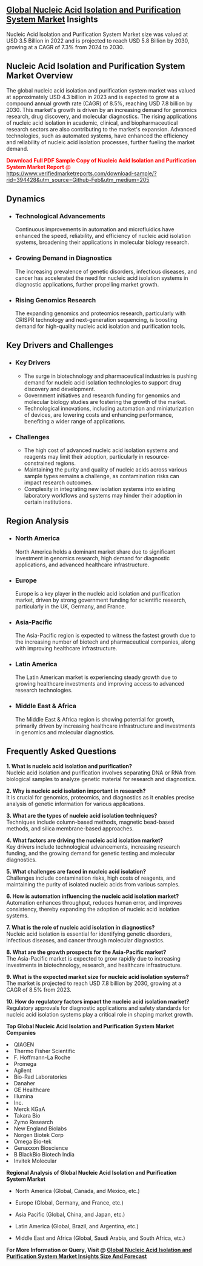 <h2><a href="https://www.verifiedmarketreports.com/download-sample/?rid=394428&amp;utm_source=Github&amp;utm_medium=205" target="_blank">Global Nucleic Acid Isolation and Purification System Market</a> Insights</h2><p>Nucleic Acid Isolation and Purification System Market size was valued at USD 3.5 Billion in 2022 and is projected to reach USD 5.8 Billion by 2030, growing at a CAGR of 7.3% from 2024 to 2030.</p><p> <h2>Nucleic Acid Isolation and Purification System Market Overview</h2> <p>The global nucleic acid isolation and purification system market was valued at approximately USD 4.3 billion in 2023 and is expected to grow at a compound annual growth rate (CAGR) of 8.5%, reaching USD 7.8 billion by 2030. This market's growth is driven by an increasing demand for genomics research, drug discovery, and molecular diagnostics. The rising applications of nucleic acid isolation in academic, clinical, and biopharmaceutical research sectors are also contributing to the market's expansion. Advanced technologies, such as automated systems, have enhanced the efficiency and reliability of nucleic acid isolation processes, further fueling the market demand.</p> <p><p><span class=""><span style="color: #ff0000;"><strong>Download Full PDF Sample Copy of Nucleic Acid Isolation and Purification System Market Report</strong> @ </span><a href="https://www.verifiedmarketreports.com/download-sample/?rid=394428&amp;utm_source=Github-Feb&amp;utm_medium=205" target="_blank">https://www.verifiedmarketreports.com/download-sample/?rid=394428&amp;utm_source=Github-Feb&amp;utm_medium=205</a></span></p></p> <h2>Dynamics</h2> <ul> <li><h3>Technological Advancements</h3> Continuous improvements in automation and microfluidics have enhanced the speed, reliability, and efficiency of nucleic acid isolation systems, broadening their applications in molecular biology research.</li> <li><h3>Growing Demand in Diagnostics</h3> The increasing prevalence of genetic disorders, infectious diseases, and cancer has accelerated the need for nucleic acid isolation systems in diagnostic applications, further propelling market growth.</li> <li><h3>Rising Genomics Research</h3> The expanding genomics and proteomics research, particularly with CRISPR technology and next-generation sequencing, is boosting demand for high-quality nucleic acid isolation and purification tools.</li> </ul> <h2>Key Drivers and Challenges</h2> <ul> <li><h3>Key Drivers</h3> <ul> <li>The surge in biotechnology and pharmaceutical industries is pushing demand for nucleic acid isolation technologies to support drug discovery and development.</li> <li>Government initiatives and research funding for genomics and molecular biology studies are fostering the growth of the market.</li> <li>Technological innovations, including automation and miniaturization of devices, are lowering costs and enhancing performance, benefiting a wider range of applications.</li> </ul> </li> <li><h3>Challenges</h3> <ul> <li>The high cost of advanced nucleic acid isolation systems and reagents may limit their adoption, particularly in resource-constrained regions.</li> <li>Maintaining the purity and quality of nucleic acids across various sample types remains a challenge, as contamination risks can impact research outcomes.</li> <li>Complexity in integrating new isolation systems into existing laboratory workflows and systems may hinder their adoption in certain institutions.</li> </ul> </li> </ul> <h2>Region Analysis</h2> <ul> <li><h3>North America</h3> North America holds a dominant market share due to significant investment in genomics research, high demand for diagnostic applications, and advanced healthcare infrastructure.</li> <li><h3>Europe</h3> Europe is a key player in the nucleic acid isolation and purification market, driven by strong government funding for scientific research, particularly in the UK, Germany, and France.</li> <li><h3>Asia-Pacific</h3> The Asia-Pacific region is expected to witness the fastest growth due to the increasing number of biotech and pharmaceutical companies, along with improving healthcare infrastructure.</li> <li><h3>Latin America</h3> The Latin American market is experiencing steady growth due to growing healthcare investments and improving access to advanced research technologies.</li> <li><h3>Middle East & Africa</h3> The Middle East & Africa region is showing potential for growth, primarily driven by increasing healthcare infrastructure and investments in genomics and molecular diagnostics.</li> </ul> <h2>Frequently Asked Questions</h2> <p><strong>1. What is nucleic acid isolation and purification?</strong><br> Nucleic acid isolation and purification involves separating DNA or RNA from biological samples to analyze genetic material for research and diagnostics.</p> <p><strong>2. Why is nucleic acid isolation important in research?</strong><br> It is crucial for genomics, proteomics, and diagnostics as it enables precise analysis of genetic information for various applications.</p> <p><strong>3. What are the types of nucleic acid isolation techniques?</strong><br> Techniques include column-based methods, magnetic bead-based methods, and silica membrane-based approaches.</p> <p><strong>4. What factors are driving the nucleic acid isolation market?</strong><br> Key drivers include technological advancements, increasing research funding, and the growing demand for genetic testing and molecular diagnostics.</p> <p><strong>5. What challenges are faced in nucleic acid isolation?</strong><br> Challenges include contamination risks, high costs of reagents, and maintaining the purity of isolated nucleic acids from various samples.</p> <p><strong>6. How is automation influencing the nucleic acid isolation market?</strong><br> Automation enhances throughput, reduces human error, and improves consistency, thereby expanding the adoption of nucleic acid isolation systems.</p> <p><strong>7. What is the role of nucleic acid isolation in diagnostics?</strong><br> Nucleic acid isolation is essential for identifying genetic disorders, infectious diseases, and cancer through molecular diagnostics.</p> <p><strong>8. What are the growth prospects for the Asia-Pacific market?</strong><br> The Asia-Pacific market is expected to grow rapidly due to increasing investments in biotechnology, research, and healthcare infrastructure.</p> <p><strong>9. What is the expected market size for nucleic acid isolation systems?</strong><br> The market is projected to reach USD 7.8 billion by 2030, growing at a CAGR of 8.5% from 2023.</p> <p><strong>10. How do regulatory factors impact the nucleic acid isolation market?</strong><br> Regulatory approvals for diagnostic applications and safety standards for nucleic acid isolation systems play a critical role in shaping market growth.</p> </p><p><strong>Top Global Nucleic Acid Isolation and Purification System Market Companies</strong></p><div data-test-id=""><p><li>QIAGEN</li><li> Thermo Fisher Scientific</li><li> F. Hoffmann-La Roche</li><li> Promega</li><li> Agilent</li><li> Bio-Rad Laboratories</li><li> Danaher</li><li> GE Healthcare</li><li> Illumina</li><li> Inc.</li><li> Merck KGaA</li><li> Takara Bio</li><li> Zymo Research</li><li> New England Biolabs</li><li> Norgen Biotek Corp</li><li> Omega Bio-tek</li><li> Genaxxon Bioscience</li><li> B BlackBio Biotech India</li><li> Invitek Molecular</li></p><div><strong>Regional Analysis of&nbsp;Global Nucleic Acid Isolation and Purification System Market</strong></div><ul><li dir="ltr"><p dir="ltr">North America&nbsp;(Global, Canada, and Mexico, etc.)</p></li><li dir="ltr"><p dir="ltr">Europe (Global, Germany, and France, etc.)</p></li><li dir="ltr"><p dir="ltr">Asia Pacific&nbsp;(Global, China, and Japan, etc.)</p></li><li dir="ltr"><p dir="ltr">Latin America&nbsp;(Global, Brazil, and Argentina, etc.)</p></li><li dir="ltr">Middle East and Africa&nbsp;(Global, Saudi Arabia, and South Africa, etc.)</li></ul><p><strong>For More Information or Query, Visit @&nbsp;</strong><strong><a href="https://www.verifiedmarketreports.com/product/nucleic-acid-isolation-and-purification-system-market/?utm_source=Github&amp;utm_medium=205" target="_blank">Global Nucleic Acid Isolation and Purification System Market Insights Size And Forecast</a></strong></p></div>
